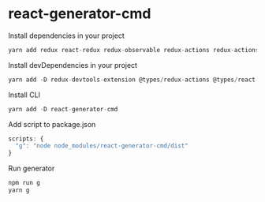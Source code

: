 # react-generator-cmd

Install dependencies in your project
```js
yarn add redux react-redux redux-observable redux-actions redux-actions-ts axios axios-observable
```
Install devDependencies in your project
```js
yarn add -D redux-devtools-extension @types/redux-actions @types/react-redux
```

Install CLI
```js
yarn add -D react-generator-cmd
```

Add script to package.json
```js
scripts: {
  "g": "node node_modules/react-generator-cmd/dist"
}
```

Run generator
```js
npm run g
yarn g
```